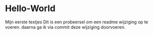 # Hello-World
Mijn eerste testjes
Dit is een probeersel om een readme wijziging op te voeren.
daarna ga ik via commit deze wijziging doorvoeren.
